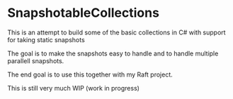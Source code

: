 # SnapshotableCollections

This is an attempt to build some of the basic collections in C# with support for taking static snapshots

The goal is to make the snapshots easy to handle and to handle multiple parallell snapshots.

The end goal is to use this together with my Raft project.

This is still very much WIP (work in progress) 
